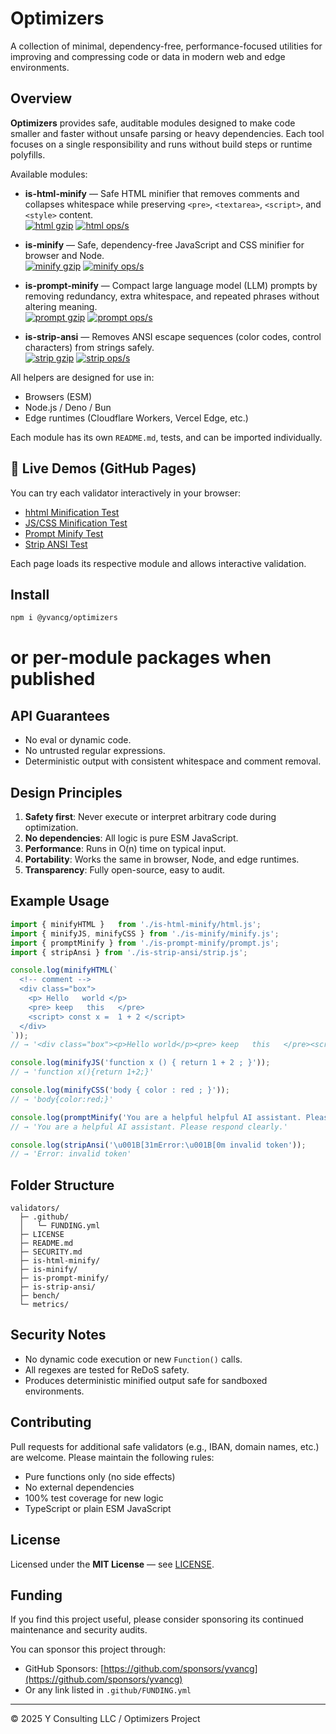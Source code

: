 # Optimizers

A collection of minimal, dependency-free, performance-focused utilities for improving and compressing code or data in modern web and edge environments.

## Overview

**Optimizers** provides safe, auditable modules designed to make code smaller and faster without unsafe parsing or heavy dependencies.
Each tool focuses on a single responsibility and runs without build steps or runtime polyfills.

Available modules:

- **is-html-minify** — Safe HTML minifier that removes comments and collapses whitespace while preserving `<pre>`, `<textarea>`, `<script>`, and `<style>` content.  
  [![html gzip](https://img.shields.io/endpoint?url=https://raw.githubusercontent.com/yvancg/optimizers/main/metrics/html.js.json)](./metrics/html.js.json)
  [![html ops/s](https://img.shields.io/endpoint?url=https://raw.githubusercontent.com/yvancg/optimizers/main/bench/html-minify.json)](./bench/html.json)

- **is-minify** — Safe, dependency-free JavaScript and CSS minifier for browser and Node.  
  [![minify gzip](https://img.shields.io/endpoint?url=https://raw.githubusercontent.com/yvancg/optimizers/main/metrics/minify.js.json)](./metrics/minify.js.json)
  [![minify ops/s](https://img.shields.io/endpoint?url=https://raw.githubusercontent.com/yvancg/optimizers/main/bench/minify.json)](./bench/minify.json)
  
- **is-prompt-minify** — Compact large language model (LLM) prompts by removing redundancy, extra whitespace, and repeated phrases without altering meaning.  
  [![prompt gzip](https://img.shields.io/endpoint?url=https://raw.githubusercontent.com/yvancg/optimizers/main/metrics/prompt.js.json)](./metrics/prompt.js.json)
  [![prompt ops/s](https://img.shields.io/endpoint?url=https://raw.githubusercontent.com/yvancg/optimizers/main/bench/prompt.json)](./bench/prompt.json)

- **is-strip-ansi** — Removes ANSI escape sequences (color codes, control characters) from strings safely.  
  [![strip gzip](https://img.shields.io/endpoint?url=https://raw.githubusercontent.com/yvancg/optimizers/main/metrics/strip.js.json)](./metrics/strip.js.json)
  [![strip ops/s](https://img.shields.io/endpoint?url=https://raw.githubusercontent.com/yvancg/optimizers/main/bench/strip.json)](./bench/strip.json)

All helpers are designed for use in:
- Browsers (ESM)
- Node.js / Deno / Bun
- Edge runtimes (Cloudflare Workers, Vercel Edge, etc.)

Each module has its own `README.md`, tests, and can be imported individually.

## 🔗 Live Demos (GitHub Pages)

You can try each validator interactively in your browser:

- [hhtml Minification Test](https://yvancg.github.io/optimizers/is-html-minify/html-test.html)
- [JS/CSS Minification Test](https://yvancg.github.io/optimizers/is-minify/minify-test.html)
- [Prompt Minify Test](https://yvancg.github.io/optimizers/is-prompt-minify/prompt-test.html)
- [Strip ANSI Test](https://yvancg.github.io/optimizers/is-strip-ansi/strip-test.html)

Each page loads its respective module and allows interactive validation.

## Install

```bash
npm i @yvancg/optimizers
```
# or per-module packages when published

## API Guarantees

- No eval or dynamic code.
- No untrusted regular expressions.
- Deterministic output with consistent whitespace and comment removal.

## Design Principles

1.	**Safety first**: Never execute or interpret arbitrary code during optimization.
2.	**No dependencies**: All logic is pure ESM JavaScript.
3.	**Performance**: Runs in O(n) time on typical input.
4.	**Portability**: Works the same in browser, Node, and edge runtimes.
5.	**Transparency**: Fully open-source, easy to audit.

## Example Usage

```js
import { minifyHTML }   from './is-html-minify/html.js';
import { minifyJS, minifyCSS } from './is-minify/minify.js';
import { promptMinify } from './is-prompt-minify/prompt.js';
import { stripAnsi } from './is-strip-ansi/strip.js';

console.log(minifyHTML(`
  <!-- comment -->
  <div class="box">
    <p> Hello   world </p>
    <pre> keep   this   </pre>
    <script> const x =  1 + 2 </script>
  </div>
`));
// → '<div class="box"><p>Hello world</p><pre> keep   this   </pre><script> const x =  1 + 2 </script></div>'

console.log(minifyJS('function x () { return 1 + 2 ; }'));
// → 'function x(){return 1+2;}'

console.log(minifyCSS('body { color : red ; }'));
// → 'body{color:red;}'

console.log(promptMinify('You are a helpful helpful AI assistant. Please please respond clearly clearly.'));
// → 'You are a helpful AI assistant. Please respond clearly.'

console.log(stripAnsi('\u001B[31mError:\u001B[0m invalid token'));
// → 'Error: invalid token'
```

## Folder Structure

```
validators/
  ├─ .github/
  │   └─ FUNDING.yml
  ├─ LICENSE
  ├─ README.md
  ├─ SECURITY.md
  ├─ is-html-minify/
  ├─ is-minify/
  ├─ is-prompt-minify/
  ├─ is-strip-ansi/
  ├─ bench/
  └─ metrics/
```

## Security Notes

- No dynamic code execution or new `Function()` calls.
- All regexes are tested for ReDoS safety.
- Produces deterministic minified output safe for sandboxed environments.

## Contributing

Pull requests for additional safe validators (e.g., IBAN, domain names, etc.) are welcome. Please maintain the following rules:

- Pure functions only (no side effects)
- No external dependencies
- 100% test coverage for new logic
- TypeScript or plain ESM JavaScript

## License

Licensed under the **MIT License** — see [LICENSE](./LICENSE).

## Funding

If you find this project useful, please consider sponsoring its continued maintenance and security audits.

You can sponsor this project through:

- GitHub Sponsors: [https://github.com/sponsors/yvancg](https://github.com/sponsors/yvancg)
- Or any link listed in `.github/FUNDING.yml`

---

© 2025 Y Consulting LLC / Optimizers Project
